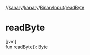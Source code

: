 //[kanary](../../../index.md)/[kanary](../index.md)/[BinaryInput](index.md)/[readByte](read-byte.md)

# readByte

[jvm]\
fun [readByte](read-byte.md)(): [Byte](https://kotlinlang.org/api/latest/jvm/stdlib/kotlin/-byte/index.html)
